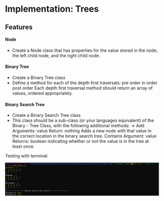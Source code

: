 # Implementation: Trees

## Features

#### Node

- Create a Node class that has properties for the value stored in the node, the left child node, and the right child node.

#### Binary Tree

- Create a Binary Tree class
- Define a method for each of the depth first traversals:
      pre order
      in order
      post order
Each depth first traversal method should return an array of values, ordered appropriately.

#### Binary Search Tree
- Create a Binary Search Tree class
- This class should be a sub-class (or your languages equivalent) of the Binary - Tree Class, with the following additional methods:
-> Add
        Arguments: value
        Return: nothing
        Adds a new node with that value in the correct location in the binary search tree.
        Contains
        Argument: value
        Returns: boolean indicating whether or not the value is in the tree at least once.

Testing with terminal:

![Terminal](./treesCode16.jpg)